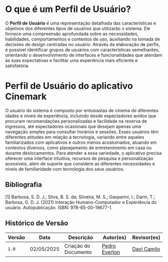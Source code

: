 # O que é um Perfil de Usuário?

O **Perfil de Usuário** é uma representação detalhada das características e objetivos dos diferentes tipos de usuários que utilizarão o sistema. Ele fornece uma compreensão aprofundada sobre as necessidades, habilidades, comportamentos e contextos de uso, auxiliando na tomada de decisões de design centradas no usuário. Através da elaboração de perfis, é possível identificar grupos de usuários com características semelhantes, orientando o desenvolvimento de interfaces e funcionalidades que atendam às suas expectativas e facilitar uma experiência mais eficiente e satisfatória.

# Perfil de Usuário do aplicativo Cinemark

O usuário do sistema é composto por entusiastas de cinema de diferentes idades e níveis de experiência, incluindo desde espectadores avidos que procuram recomendações personalizadas e facilidade na reserva de ingressos, até espectadores ocasionais que desejam apenas uma navegação simples para consultar horários e sessões. Esses usuários têm diferentes atitudes em relação à tecnologia, variando entre aqueles familiarizados com aplicativos e outros menos acostumados, atuando em contextos diversos, como planejamento de entretenimento em casa ou durante deslocamentos. Para atender a essa variedade, o aplicativo precisa oferecer uma interface intuitiva, recursos de pesquisa e personalização acessíveis, além de suporte que considere as diferentes necessidades e níveis de familiaridade com tecnologia dos seus usuários.


## Bibliografia

[1] Barbosa, S. D. J.; Silva, B. S. da; Silveira, M. S.; Gasparini, I.; Darin, T.; Barbosa, G. D. J. (2021) Interação Humano-Computador e Experiência do usuário. Autopublicação. ISBN: 978-65-00-19677-1.

## Histórico de Versão

| Versão | Data          | Descrição                          | Autor(es)     |  Revisor(es)  |
| ------ | ------------- | ---------------------------------- | ------------- | ------------- |
| `1.0`  |  02/05/2025 |  Criação do Documento | [Pedro Everton](https://github.com/pedroeverton217) | [Davi Camilo](https://github.com/Davicamilo23) |